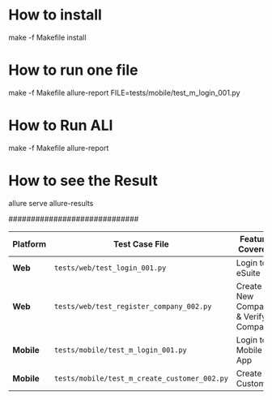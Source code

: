 # How to install
make -f Makefile install

# How to run one file
make -f Makefile allure-report FILE=tests/mobile/test_m_login_001.py

# How to Run ALl
make -f Makefile allure-report

# How to see the Result
allure serve allure-results

#############################

| Platform   | Test Case File                               | Feature Covered                     |
| ---------- | -------------------------------------------- | ----------------------------------- |
| **Web**    | `tests/web/test_login_001.py`                | Login to eSuite                     |
| **Web**    | `tests/web/test_register_company_002.py`     | Create New Company & Verify Company |
| **Mobile** | `tests/mobile/test_m_login_001.py`           | Login to Mobile App                 |
| **Mobile** | `tests/mobile/test_m_create_customer_002.py` | Create Customer                     |

